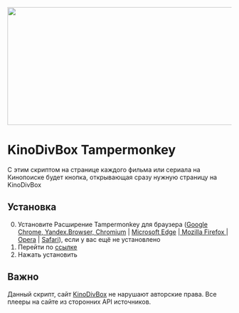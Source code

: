 <p style="text-align: center;"><a href="https://kinodivbox.github.io"><img alt="" src="https://sun9-4.userapi.com/impf/_laEgYyL83wlUSsgvMi6l92Ahcx6raS0xMb-2A/APr0V9SuhOI.jpg?size=795x265&amp;quality=95&amp;crop=0,46,795,265&amp;sign=821fbbc77443551d1af8b89293ac9c39&amp;type=cover_group" style="width: 795px; height: 265px;" /></a></p>

# KinoDivBox Tampermonkey

С этим скриптом на странице каждого фильма или сериала на Кинопоиске будет кнопка, открывающая сразу нужную страницу на KinoDivBox

## Установка

0. Установите Расширение Tampermonkey для браузера ([Google Chrome, Yandex.Browser, Chromium](https://chromewebstore.google.com/detail/tampermonkey/dhdgffkkebhmkfjojejmpbldmpobfkfo?hl=ru) | [Microsoft Edge](https://microsoftedge.microsoft.com/addons/detail/tampermonkey/iikmkjmpaadaobahmlepeloendndfphd) |[ Mozilla Firefox ](https://addons.mozilla.org/en-US/firefox/addon/tampermonkey/) | [Opera](https://addons.opera.com/en/extensions/details/tampermonkey-beta/) | [Safari](https://apps.apple.com/us/app/tampermonkey/id1482490089)), если у вас ещё не установлено
1. Перейти по [ссылке](https://kinodivbox.github.io/css_js/KinoDivBox-2.0.user.js)
2. Нажать установить

## Важно

Данный скрипт, сайт [KinoDivBox](https://kinodivbox.github.io) не нарушают авторские права. Все плееры на сайте из сторонних API источников.
